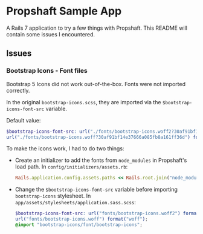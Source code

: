 # Propshaft Sample App

A Rails 7 application to try a few things with Propshaft. This README will contain some issues I encountered.

## Issues

### Bootstrap Icons - Font files

Bootstrap 5 Icons did not work out-of-the-box. Fonts were not imported correctly.

In the original `bootstrap-icons.scss`, they are imported via the `$bootstrap-icons-font-src` variable.

Default value:
```scss
$bootstrap-icons-font-src: url("./fonts/bootstrap-icons.woff2?30af91bf14e37666a085fb8a161ff36d") format("woff2"),
url("./fonts/bootstrap-icons.woff?30af91bf14e37666a085fb8a161ff36d") format("woff") !default;
```

To make the icons work, I had to do two things:

- Create an initializer to add the fonts from `node_modules` in Propshaft's load path.
  In `config/initializers/assets.rb`:
  ```ruby
  Rails.application.config.assets.paths << Rails.root.join("node_modules", "bootstrap-icons", "font")
  ```
- Change the `$bootstrap-icons-font-src` variable before importing `bootstrap-icons` stylesheet.
  In `app/assets/stylesheets/application.sass.scss`:
  ```scss
  $bootstrap-icons-font-src: url("fonts/bootstrap-icons.woff2") format("woff2"),
  url("fonts/bootstrap-icons.woff") format("woff");
  @import "bootstrap-icons/font/bootstrap-icons";
  ```
